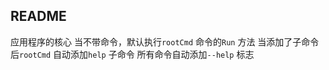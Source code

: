 ##  README
应用程序的核心
当不带命令，默认执行`rootCmd` 命令的`Run` 方法
当添加了子命令后`rootCmd` 自动添加`help` 子命令
所有命令自动添加`--help` 标志
